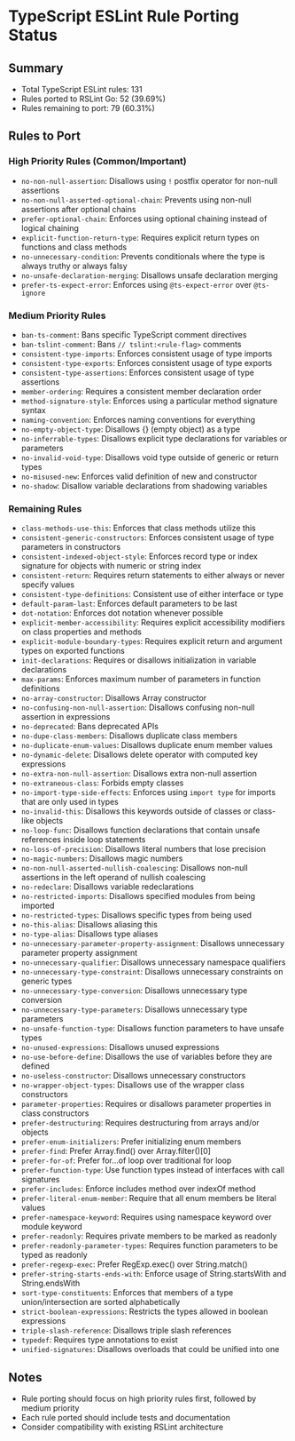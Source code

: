 # TypeScript ESLint Rule Porting Status

## Summary

- Total TypeScript ESLint rules: 131
- Rules ported to RSLint Go: 52 (39.69%)
- Rules remaining to port: 79 (60.31%)

## Rules to Port

### High Priority Rules (Common/Important)

- `no-non-null-assertion`: Disallows using `!` postfix operator for non-null assertions
- `no-non-null-asserted-optional-chain`: Prevents using non-null assertions after optional chains
- `prefer-optional-chain`: Enforces using optional chaining instead of logical chaining
- `explicit-function-return-type`: Requires explicit return types on functions and class methods
- `no-unnecessary-condition`: Prevents conditionals where the type is always truthy or always falsy
- `no-unsafe-declaration-merging`: Disallows unsafe declaration merging
- `prefer-ts-expect-error`: Enforces using `@ts-expect-error` over `@ts-ignore`

### Medium Priority Rules

- `ban-ts-comment`: Bans specific TypeScript comment directives
- `ban-tslint-comment`: Bans `// tslint:<rule-flag>` comments
- `consistent-type-imports`: Enforces consistent usage of type imports
- `consistent-type-exports`: Enforces consistent usage of type exports
- `consistent-type-assertions`: Enforces consistent usage of type assertions
- `member-ordering`: Requires a consistent member declaration order
- `method-signature-style`: Enforces using a particular method signature syntax
- `naming-convention`: Enforces naming conventions for everything
- `no-empty-object-type`: Disallows {} (empty object) as a type
- `no-inferrable-types`: Disallows explicit type declarations for variables or parameters
- `no-invalid-void-type`: Disallows void type outside of generic or return types
- `no-misused-new`: Enforces valid definition of new and constructor
- `no-shadow`: Disallow variable declarations from shadowing variables

### Remaining Rules

- `class-methods-use-this`: Enforces that class methods utilize this
- `consistent-generic-constructors`: Enforces consistent usage of type parameters in constructors
- `consistent-indexed-object-style`: Enforces record type or index signature for objects with numeric or string index
- `consistent-return`: Requires return statements to either always or never specify values
- `consistent-type-definitions`: Consistent use of either interface or type
- `default-param-last`: Enforces default parameters to be last
- `dot-notation`: Enforces dot notation whenever possible
- `explicit-member-accessibility`: Requires explicit accessibility modifiers on class properties and methods
- `explicit-module-boundary-types`: Requires explicit return and argument types on exported functions
- `init-declarations`: Requires or disallows initialization in variable declarations
- `max-params`: Enforces maximum number of parameters in function definitions
- `no-array-constructor`: Disallows Array constructor
- `no-confusing-non-null-assertion`: Disallows confusing non-null assertion in expressions
- `no-deprecated`: Bans deprecated APIs
- `no-dupe-class-members`: Disallows duplicate class members
- `no-duplicate-enum-values`: Disallows duplicate enum member values
- `no-dynamic-delete`: Disallows delete operator with computed key expressions
- `no-extra-non-null-assertion`: Disallows extra non-null assertion
- `no-extraneous-class`: Forbids empty classes
- `no-import-type-side-effects`: Enforces using `import type` for imports that are only used in types
- `no-invalid-this`: Disallows this keywords outside of classes or class-like objects
- `no-loop-func`: Disallows function declarations that contain unsafe references inside loop statements
- `no-loss-of-precision`: Disallows literal numbers that lose precision
- `no-magic-numbers`: Disallows magic numbers
- `no-non-null-asserted-nullish-coalescing`: Disallows non-null assertions in the left operand of nullish coalescing
- `no-redeclare`: Disallows variable redeclarations
- `no-restricted-imports`: Disallows specified modules from being imported
- `no-restricted-types`: Disallows specific types from being used
- `no-this-alias`: Disallows aliasing this
- `no-type-alias`: Disallows type aliases
- `no-unnecessary-parameter-property-assignment`: Disallows unnecessary parameter property assignment
- `no-unnecessary-qualifier`: Disallows unnecessary namespace qualifiers
- `no-unnecessary-type-constraint`: Disallows unnecessary constraints on generic types
- `no-unnecessary-type-conversion`: Disallows unnecessary type conversion
- `no-unnecessary-type-parameters`: Disallows unnecessary type parameters
- `no-unsafe-function-type`: Disallows function parameters to have unsafe types
- `no-unused-expressions`: Disallows unused expressions
- `no-use-before-define`: Disallows the use of variables before they are defined
- `no-useless-constructor`: Disallows unnecessary constructors
- `no-wrapper-object-types`: Disallows use of the wrapper class constructors
- `parameter-properties`: Requires or disallows parameter properties in class constructors
- `prefer-destructuring`: Requires destructuring from arrays and/or objects
- `prefer-enum-initializers`: Prefer initializing enum members
- `prefer-find`: Prefer Array.find() over Array.filter()[0]
- `prefer-for-of`: Prefer for...of loop over traditional for loop
- `prefer-function-type`: Use function types instead of interfaces with call signatures
- `prefer-includes`: Enforce includes method over indexOf method
- `prefer-literal-enum-member`: Require that all enum members be literal values
- `prefer-namespace-keyword`: Requires using namespace keyword over module keyword
- `prefer-readonly`: Requires private members to be marked as readonly
- `prefer-readonly-parameter-types`: Requires function parameters to be typed as readonly
- `prefer-regexp-exec`: Prefer RegExp.exec() over String.match()
- `prefer-string-starts-ends-with`: Enforce usage of String.startsWith and String.endsWith
- `sort-type-constituents`: Enforces that members of a type union/intersection are sorted alphabetically
- `strict-boolean-expressions`: Restricts the types allowed in boolean expressions
- `triple-slash-reference`: Disallows triple slash references
- `typedef`: Requires type annotations to exist
- `unified-signatures`: Disallows overloads that could be unified into one

## Notes

- Rule porting should focus on high priority rules first, followed by medium priority
- Each rule ported should include tests and documentation
- Consider compatibility with existing RSLint architecture
